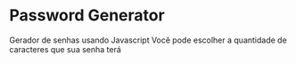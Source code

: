 # Password Generator


Gerador de senhas usando Javascript
Você pode escolher a quantidade de caracteres que sua senha terá
